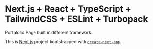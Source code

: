 # Next.js + React + TypeScript + TailwindCSS + ESLint + Turbopack

Portafolio Page built in different framework.

This is [Next.js](https://nextjs.org) project bootstrapped with [`create-next-app`](https://nextjs.org/docs/app/api-reference/cli/create-next-app).
